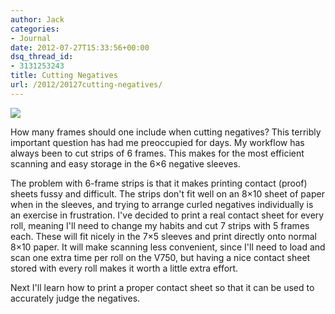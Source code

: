 ```yaml
---
author: Jack
categories:
- Journal
date: 2012-07-27T15:33:56+00:00
dsq_thread_id:
- 3131253243
title: Cutting Negatives
url: /2012/20127cutting-negatives/
---
```


![][1] 

How many frames should one include when cutting negatives? This terribly important question has had me preoccupied for days. My workflow has always been to cut strips of 6 frames. This makes for the most efficient scanning and easy storage in the 6&#215;6 negative sleeves.&nbsp;

The problem with 6-frame strips is that it makes printing contact (proof) sheets fussy and difficult. The strips don't fit well on an 8&#215;10 sheet of paper when in the sleeves, and trying to arrange curled negatives individually is an exercise in frustration. I've decided to print a real contact sheet for every roll, meaning I'll need to change my habits and cut 7 strips with 5 frames each. These will fit nicely in the 7&#215;5 sleeves and print directly onto normal 8&#215;10 paper. It will make scanning less convenient, since I'll need to load and scan one extra time per roll on the V750, but having a nice contact sheet stored with every roll makes it worth a little extra effort. 

Next I'll learn how to print a proper contact sheet so that it can be used to accurately judge the negatives.

 [1]: /img/2012/07/image-0301.jpg